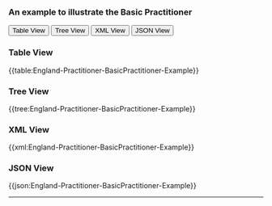 ### An example to illustrate the Basic Practitioner

<div class="tab">
 <button class="tablinks active" onclick="openTab(event, 'Table View')">Table View</button>
 <button class="tablinks" onclick="openTab(event, 'Tree View')">Tree View</button>
  <button class="tablinks" onclick="openTab(event, 'XML View')">XML View</button>
  <button class="tablinks" onclick="openTab(event, 'JSON View')">JSON View</button>
</div>
    

    
<div id="Table View" class="tabcontent" style="display:block">
  <h3>Table View</h3>
{{table:England-Practitioner-BasicPractitioner-Example}}
</div>
<div id="Tree View" class="tabcontent">
  <h3>Tree View</h3>
{{tree:England-Practitioner-BasicPractitioner-Example}}
</div>
<div id="XML View" class="tabcontent">
  <h3>XML View</h3>
{{xml:England-Practitioner-BasicPractitioner-Example}}
</div>
<div id="JSON View" class="tabcontent">
  <h3>JSON View</h3>
{{json:England-Practitioner-BasicPractitioner-Example}}
</div>

---